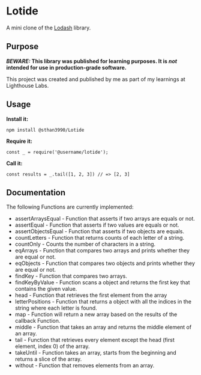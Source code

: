 # Lotide

A mini clone of the [Lodash](https://lodash.com) library.

## Purpose

**_BEWARE:_ This library was published for learning purposes. It is _not_ intended for use in production-grade software.**

This project was created and published by me as part of my learnings at Lighthouse Labs. 

## Usage

**Install it:**

`npm install @sthan3990/Lotide`

**Require it:**

`const _ = require('@username/lotide');`

**Call it:**

`const results = _.tail([1, 2, 3]) // => [2, 3]`

## Documentation

The following Functions are currently implemented:
* assertArraysEqual - Function that asserts if two arrays are equals or not. 
* assertEqual -  Function that asserts if two values are equals or not.
* assertObjectsEqual - Function that asserts if two objects are equals.
* countLetters - Function that returns counts of each letter of a string.
* countOnly - Counts the number of characters in a string.
* eqArrays - Function that compares two arrays and prints whether they are equal or not.
* eqObjects - Function that compares two objects and prints whether they are equal or not.
* findKey - Function that compares two arrays.
* findKeyByValue - Function scans a object and returns the first key that contains the given value.
* head - Function that retrieves the first element from the array
* letterPositions - Function that returns a object with all the indices in the string where each letter is found.
* map - Function will return a new array based on the results of the callback Function.
* middle - Function that takes an array and returns the middle element of an array.
* tail - Function that retrieves every element except the head (first element, index 0) of the array.
* takeUntil - Function takes an array, starts from the beginning and returns a slice of the array.
* without - Function that removes elements from an array.